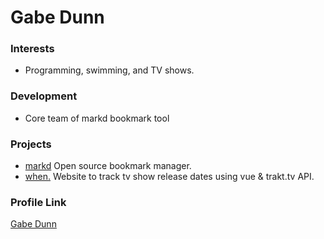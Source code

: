# Gabe Dunn

### Interests

- Programming, swimming, and TV shows.

### Development

- Core team of markd bookmark tool

### Projects

- [markd](https://github.com/markd/markd) Open source bookmark manager.
- [when.](https://github.com/redxtech/when) Website to track tv show release dates using vue & trakt.tv API.

### Profile Link

[Gabe Dunn](https://github.com/redxtech)
